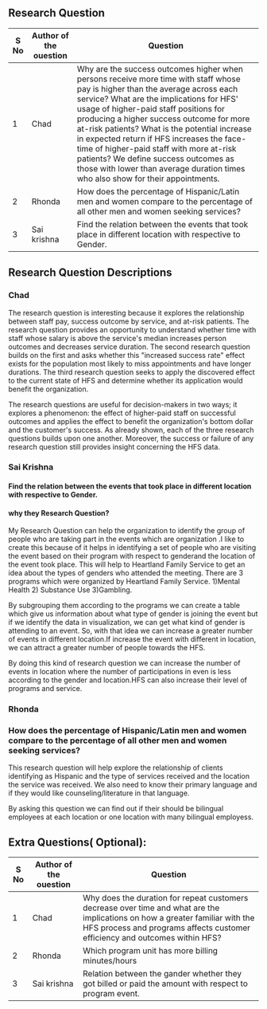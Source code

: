 
## Research Question
|S No|Author of the ouestion| Question|
| ------------- | ------------- | ------------- |
|1| Chad| Why are the success outcomes higher when persons receive more time with staff whose pay is higher than the average across each service? What are the implications for HFS' usage of higher-paid staff positions for producing a higher success outcome for more at-risk patients? What is the potential increase in expected return if HFS increases the face-time of higher-paid staff with more at-risk patients?  We define success outcomes as those with lower than average duration times who also show for their appointments. |
|2| Rhonda |How does the percentage of Hispanic/Latin men and women compare to the percentage of all other men and women seeking services? |
|3| Sai krishna |Find the relation between the events that took place in different location with respective to Gender.|

## Research Question Descriptions
### Chad

The research question is interesting because it explores the relationship between staff pay, success outcome by service, and at-risk patients. The research question provides an opportunity to understand whether time with staff whose salary is above the service's median increases person outcomes and decreases service duration. The second research question builds on the first and asks whether this "increased success rate" effect exists for the population most likely to miss appointments and have longer durations. The third research question seeks to apply the discovered effect to the current state of HFS and determine whether its application would benefit the organization.

The research questions are useful for decision-makers in two ways; it explores a phenomenon: the effect of higher-paid staff on successful outcomes and applies the effect to benefit the organization's bottom dollar and the customer's success. As already shown, each of the three research questions builds upon one another. Moreover, the success or failure of any research question still provides insight concerning the HFS data.

### Sai Krishna 

#### **Find the relation between the events that took place in different location with respective to Gender.**

#### **why they Research Question?**

My Research Question can help the organization to identify the group of people who are taking part in the events which are organization .I like to create this because of it helps in identifying a set of people who are visiting the event based on their program with respect to genderand the location of the event took place. This will help to Heartland Family Service to get an idea about the types of genders who attended the meeting. There are 3 programs which were organized by Heartland Family Service. 1)Mental Health  2) Substance Use 3)Gambling. 

By subgrouping them according to the programs we can create a table which give us information about what type of gender is joining the event but if we identify the data in visualization, we can get what kind of gender is attending to an event. So, with that idea we can increase a greater number of events in different location.If increase the event with different in location, we can attract a greater number of people towards the HFS.

By doing this kind of research question we can increase the number of events in location where the number of  participations in even is less according to the gender and location.HFS can also increase their level of programs and service.


### Rhonda

### **How does the percentage of Hispanic/Latin men and women compare to the percentage of all other men and women seeking services?**

This research question will help explore the relationship of clients identifying as Hispanic and the type of services received and the location the service was received. We also need to know their primary language and if they would like counseling/literature in that language.

By asking this question we can find out if their should be bilingual employees at each location or one location with many bilingual employess.

## Extra Questions( Optional):
|S No|Author of the ouestion| Question|
| ------------- | ------------- | ------------- |
|1| Chad| Why does the duration for repeat customers decrease over time and what are the implications on how a greater familiar with the HFS process and programs affects customer efficiency and outcomes within HFS? |
|2| Rhonda |Which program unit has more billing minutes/hours |
|3| Sai krishna | Relation between the gander whether they got billed or paid the amount with respect to program event.|
